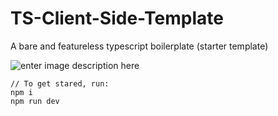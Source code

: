 # TS-Client-Side-Template
A bare and featureless typescript boilerplate (starter template)

![enter image description here](https://i.imgur.com/I7sq7n1.gif)

    // To get stared, run:
    npm i
    npm run dev
